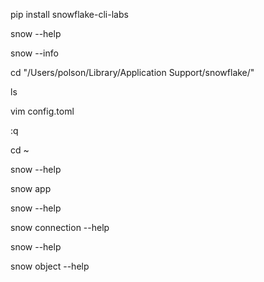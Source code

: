 pip install snowflake-cli-labs

snow --help

snow --info

cd "/Users/polson/Library/Application Support/snowflake/"

ls

vim config.toml

:q

cd ~

snow --help

snow app

snow --help

snow connection --help

snow --help

snow object --help
